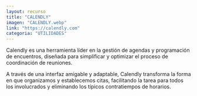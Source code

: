 ```yaml
---
layout: recurso
title: "CALENDLY"
imagen: "CALENDLY.webp"
link: "https://calendly.com"
categoria: "UTILIDADES"
---
```


Calendly es una herramienta líder en la gestión de agendas y programación de encuentros, diseñada para simplificar y optimizar el proceso de coordinación de reuniones. 

A través de una interfaz amigable y adaptable, Calendly transforma la forma en que organizamos y establecemos citas, facilitando la tarea para todos los involucrados y eliminando los típicos contratiempos de horarios.